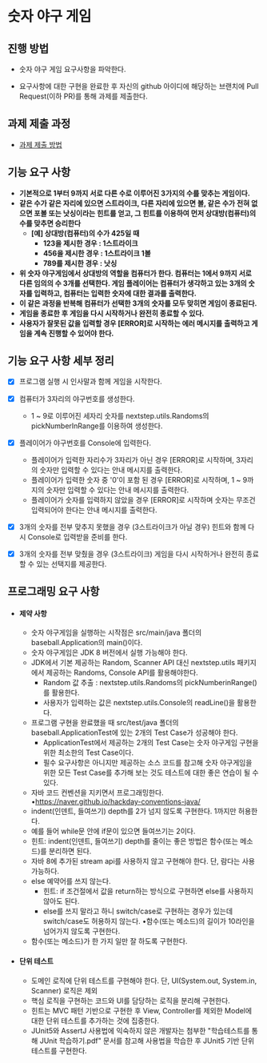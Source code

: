 # 숫자 야구 게임

## 진행 방법
* 숫자 야구 게임 요구사항을 파악한다.

* 요구사항에 대한 구현을 완료한 후 자신의 github 아이디에 해당하는 브랜치에 Pull Request(이하 PR)를 통해 과제를 제출한다.

  

## 과제 제출 과정
* [과제 제출 방법](https://github.com/next-step/nextstep-docs/tree/master/precourse)



## 기능 요구 사항

- **기본적으로 1부터 9까지 서로 다른 수로 이루어진 3가지의 수를 맞추는 게임이다.**
- **같은 수가 같은 자리에 있으면 스트라이크, 다른 자리에 있으면 볼, 같은 수가 전혀 없으면 포볼 또는 낫싱이라는 힌트를 얻고, 그 힌트를 이용하여 먼저 상대방(컴퓨터)의 수를 맞추면 승리한다**
  - **[예] 상대방(컴퓨터)의 수가 425일 때** 
    - **123을 제시한 경우 : 1스트라이크**
    - **456을 제시한 경우 : 1스트라이크 1볼**
    - **789를 제시한 경우 : 낫싱**
- **위 숫자 야구게임에서 상대방의 역할을 컴퓨터가 한다. 컴퓨터는 1에서 9까지 서로 다른 임의의 수 3개를 선택한다. 게임 플레이어는 컴퓨터가 생각하고 있는 3개의 숫자를 입력하고, 컴퓨터는 입력한 숫자에 대한 결과를 출력한다.**
- **이 같은 과정을 반복해 컴퓨터가 선택한 3개의 숫자를 모두 맞히면 게임이 종료된다.**
- **게임을 종료한 후 게임을 다시 시작하거나 완전히 종료할 수 있다.**
- **사용자가 잘못된 값을 입력할 경우 [ERROR]로 시작하는 에러 메시지를 출력하고 게임을 계속 진행할 수 있어야 한다.**



## 기능 요구 사항 세부 정리

- [x] 프로그램 실행 시 인사말과 함께 게임을 시작한다.
- [x] 컴퓨터가 3자리의 야구번호를 생성한다.
  - 1 ~ 9로 이루어진 세자리 숫자를 nextstep.utils.Randoms의 pickNumberInRange를 이용하여 생성한다.

- [x] 플레이어가 야구번호를 Console에 입력한다.
  - 플레이어가 입력한 자리수가 3자리가 아닌 경우 [ERROR]로 시작하며, 3자리의 숫자만 입력할 수 있다는 안내 메시지를 출력한다.
  - 플레이어가 입력한 숫자 중 '0'이 포함 된 경우 [ERROR]로 시작하며, 1 ~ 9까지의 숫자만 입력할 수 있다는 안내 메시지를 출력한다.
  - 플레이어가 숫자를 입력하지 않았을 경우 [ERROR]로 시작하며 숫자는 무조건 입력되어야 한다는 안내 메시지를 출력한다.
- [x] 3개의 숫자를 전부 맞추지 못했을 경우 (3스트라이크가 아닐 경우) 힌트와 함께 다시 Console로 입력받을 준비를 한다.
- [x] 3개의 숫자를 전부 맞췄을 경우 (3스트라이크) 게임을 다시 시작하거나 완전히 종료할 수 있는 선택지를 제공한다.



## 프로그래밍 요구 사항

- #### 제약 사항

  - 숫자 야구게임을 실행하는 시작점은 src/main/java 폴더의 baseball.Application의 main()이다.
  - 숫자 야구게임은 JDK 8 버전에서 실행 가능해야 한다.
  - JDK에서 기본 제공하는 Random, Scanner API 대신 nextstep.utils 패키지에서 제공하는 Randoms, Console API를 활용해야한다.
    - Random 값 추출 : nextstep.utils.Randoms의 pickNumberinRange()를 활용한다.
    - 사용자가 입력하는 값은 nextstep.utils.Console의 readLine()을 활용한다.
  - 프로그램 구현을 완료했을 때 src/test/java 폴더의 baseball.ApplicationTest에 있는 2개의 Test Case가 성공해야 한다.
    - ApplicationTest에서 제공하는 2개의 Test Case는 숫자 야구게임 구현을 위한 최소한의 Test Case이다.
    - 필수 요구사항은 아니지만 제공하는 소스 코드를 참고해 숫자 야구게임을 위한 모든 Test Case를 추가해 보는 것도 테스트에 대한 좋은 연습이 될 수 있다.
  - 자바 코드 컨벤션을 지키면서 프로그래밍한다. •https://naver.github.io/hackday-conventions-java/
  -  indent(인덴트, 들여쓰기) depth를 2가 넘지 않도록 구현한다. 1까지만 허용한다.
    - 예를 들어 while문 안에 if문이 있으면 들여쓰기는 2이다.
    - 힌트: indent(인덴트, 들여쓰기) depth를 줄이는 좋은 방법은 함수(또는 메소드)를 분리하면 된다.
  - 자바 8에 추가된 stream api를 사용하지 않고 구현해야 한다. 단, 람다는 사용 가능하다. 
  - else 예약어를 쓰지 않는다.
    - 힌트: if 조건절에서 값을 return하는 방식으로 구현하면 else를 사용하지 않아도 된다.
    - else를 쓰지 말라고 하니 switch/case로 구현하는 경우가 있는데 switch/case도 허용하지 않는다. •함수(또는 메소드)의 길이가 10라인을 넘어가지 않도록 구현한다.
  - 함수(또는 메소드)가 한 가지 일만 잘 하도록 구현한다.

- #### 단위 테스트

  - 도메인 로직에 단위 테스트를 구현해야 한다. 단, UI(System.out, System.in, Scanner) 로직은 제외
  - 핵심 로직을 구현하는 코드와 UI를 담당하는 로직을 분리해 구현한다.
  - 힌트는 MVC 패턴 기반으로 구현한 후 View, Controller를 제외한 Model에 대한 단위 테스트를 추가하는 것에 집중한다.
  - JUnit5와 AssertJ 사용법에 익숙하지 않은 개발자는 첨부한 "학습테스트를 통해 JUnit 학습하기.pdf" 문서를 참고해 사용법을 학습한 후 JUnit5 기반 단위 테스트를 구현한다.

